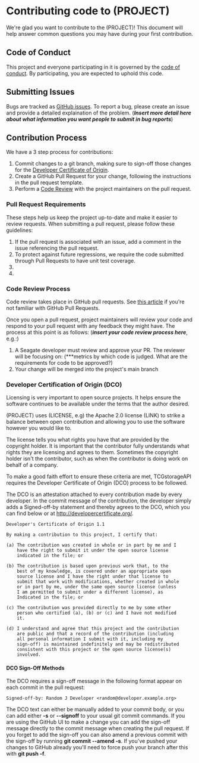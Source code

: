 # Contributing code to (PROJECT)

We're glad you want to contribute to the (PROJECT)! This document will help answer common questions you may have during your first contribution.

## Code of Conduct

This project and everyone participating in it is governed by the [code of conduct](CODE_OF_CONDUCT.md). By participating, you are expected to uphold this code.

## Submitting Issues

Bugs are tracked as [GitHub issues](https://guides.github.com/features/issues/). To report a bug, please create an issue and provide a detailed explaination of the problem. (***Insert more detail here about what information you want people to submit in bug reports***)

## Contribution Process

We have a 3 step process for contributions:

1. Commit changes to a git branch, making sure to sign-off those changes for the [Developer Certificate of Origin](#developer-certification-of-origin-dco).
2. Create a GitHub Pull Request for your change, following the instructions in the pull request template.
3. Perform a [Code Review](#code-review-process) with the project maintainers on the pull request.

### Pull Request Requirements
These steps help us keep the project up-to-date and make it easier to review requests. When submitting a pull request, please follow these guidelines:

1. If the pull request is associated with an issue, add a comment in the issue referencing the pull request.
2. To protect against future regressions, we require the code submitted through Pull Requests to have unit test coverage. 
3.
4.
### Code Review Process

Code review takes place in GitHub pull requests. See [this article](https://help.github.com/articles/about-pull-requests/) if you're not familiar with GitHub Pull Requests.

Once you open a pull request, project maintainers will review your code and respond to your pull request with any feedback they might have. The process at this point is as follows:  (***insert your code review process here***, e.g.:)

1. A Seagate developer must review and approve your PR. The reviewer will be focusing on: (***metrics by which code is judged. What are the requirements for code to be approved?) 
2. Your change will be merged into the project's main branch

### Developer Certification of Origin (DCO)

Licensing is very important to open source projects. It helps ensure the software continues to be available under the terms that the author desired.

(PROJECT) uses (LICENSE, e.g) the Apache 2.0 license (LINK) to strike a balance between open contribution and allowing you to use the software however you would like to.

The license tells you what rights you have that are provided by the copyright holder. It is important that the contributor fully understands what rights they are licensing and agrees to them. Sometimes the copyright holder isn't the contributor, such as when the contributor is doing work on behalf of a company.

To make a good faith effort to ensure these criteria are met, TCGstorageAPI requires the Developer Certificate of Origin (DCO) process to be followed.

The DCO is an attestation attached to every contribution made by every developer. In the commit message of the contribution, the developer simply adds a Signed-off-by statement and thereby agrees to the DCO, which you can find below or at <http://developercertificate.org/>.

```
Developer's Certificate of Origin 1.1

By making a contribution to this project, I certify that:

(a) The contribution was created in whole or in part by me and I
    have the right to submit it under the open source license
    indicated in the file; or

(b) The contribution is based upon previous work that, to the
    best of my knowledge, is covered under an appropriate open
    source license and I have the right under that license to
    submit that work with modifications, whether created in whole
    or in part by me, under the same open source license (unless
    I am permitted to submit under a different license), as
    Indicated in the file; or

(c) The contribution was provided directly to me by some other
    person who certified (a), (b) or (c) and I have not modified
    it.

(d) I understand and agree that this project and the contribution
    are public and that a record of the contribution (including
    all personal information I submit with it, including my
    sign-off) is maintained indefinitely and may be redistributed
    consistent with this project or the open source license(s)
    involved.
```

#### DCO Sign-Off Methods

The DCO requires a sign-off message in the following format appear on each commit in the pull request:

```
Signed-off-by: Random J Developer <random@developer.example.org>
```

The DCO text can either be manually added to your commit body, or you can add either **-s** or **--signoff** to your usual git commit commands. If you are using the GitHub UI to make a change you can add the sign-off message directly to the commit message when creating the pull request. If you forget to add the sign-off you can also amend a previous commit with the sign-off by running **git commit --amend -s**. If you've pushed your changes to GitHub already you'll need to force push your branch after this with **git push -f**.

